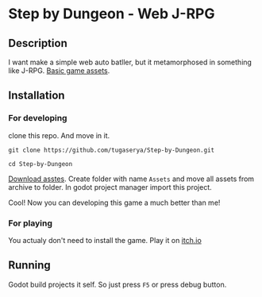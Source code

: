 # Step by Dungeon - Web J-RPG
## Description
I want make a simple web auto batller, but it metamorphosed in something like J-RPG.
[Basic game assets](https://trevor-pupkin.itch.io/tech-dungeon-roguelite).

## Installation

### For developing
clone this repo. And move in it.

```
git clone https://github.com/tugaserya/Step-by-Dungeon.git

cd Step-by-Dungeon
```
[Download asstes](https://trevor-pupkin.itch.io/tech-dungeon-roguelite).
Create folder with name `Assets` and move all assets from archive to folder.
In godot project manager import this project.

Cool! Now you can developing this game a much better than me!

### For playing

You actualy don't need to install the game. Play it on [itch.io](https://kilkavhlebe.itch.io/step-by-dungeon)

## Running

Godot build projects it self. So just press `F5` or press debug button.
